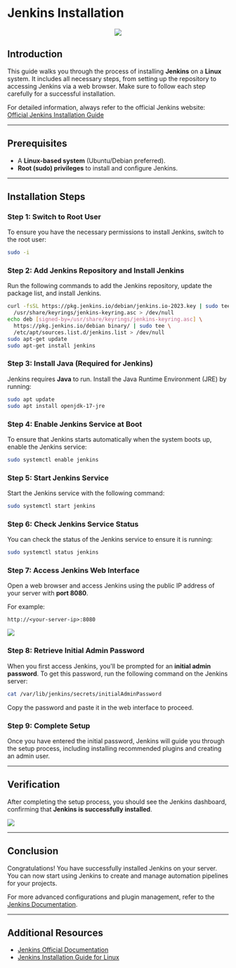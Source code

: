 # Jenkins Installation

<p align="center">
  <img src="https://github.com/user-attachments/assets/c39c6d92-0b6f-41f5-a1c3-a39d120c467d"/>
</p>
 
## Introduction

This guide walks you through the process of installing **Jenkins** on a **Linux** system. It includes all necessary steps, from setting up the repository to accessing Jenkins via a web browser. Make sure to follow each step carefully for a successful installation.

For detailed information, always refer to the official Jenkins website:  
[Official Jenkins Installation Guide](https://www.jenkins.io/doc/book/installing/linux/)

---

## Prerequisites

- A **Linux-based system** (Ubuntu/Debian preferred).
- **Root (sudo) privileges** to install and configure Jenkins.

---

## Installation Steps

### Step 1: Switch to Root User
To ensure you have the necessary permissions to install Jenkins, switch to the root user:

```bash
sudo -i
```

### Step 2: Add Jenkins Repository and Install Jenkins

Run the following commands to add the Jenkins repository, update the package list, and install Jenkins.

```bash
curl -fsSL https://pkg.jenkins.io/debian/jenkins.io-2023.key | sudo tee \
  /usr/share/keyrings/jenkins-keyring.asc > /dev/null
echo deb [signed-by=/usr/share/keyrings/jenkins-keyring.asc] \
  https://pkg.jenkins.io/debian binary/ | sudo tee \
  /etc/apt/sources.list.d/jenkins.list > /dev/null
sudo apt-get update
sudo apt-get install jenkins
```

### Step 3: Install Java (Required for Jenkins)

Jenkins requires **Java** to run. Install the Java Runtime Environment (JRE) by running:

```bash
sudo apt update
sudo apt install openjdk-17-jre
```

### Step 4: Enable Jenkins Service at Boot

To ensure that Jenkins starts automatically when the system boots up, enable the Jenkins service:

```bash
sudo systemctl enable jenkins
```

### Step 5: Start Jenkins Service

Start the Jenkins service with the following command:

```bash
sudo systemctl start jenkins
```

### Step 6: Check Jenkins Service Status

You can check the status of the Jenkins service to ensure it is running:

```bash
sudo systemctl status jenkins
```

### Step 7: Access Jenkins Web Interface

Open a web browser and access Jenkins using the public IP address of your server with **port 8080**.

For example:
```
http://<your-server-ip>:8080
```

<img src="https://github.com/user-attachments/assets/9d149b36-25b3-4497-ae29-6896ab219fc4"/>

### Step 8: Retrieve Initial Admin Password

When you first access Jenkins, you'll be prompted for an **initial admin password**. To get this password, run the following command on the Jenkins server:

```bash
cat /var/lib/jenkins/secrets/initialAdminPassword
```

Copy the password and paste it in the web interface to proceed.

### Step 9: Complete Setup

Once you have entered the initial password, Jenkins will guide you through the setup process, including installing recommended plugins and creating an admin user.

---

## Verification

After completing the setup process, you should see the Jenkins dashboard, confirming that **Jenkins is successfully installed**.

<img src="https://github.com/user-attachments/assets/b9083b81-943e-4a30-ab95-6ccdf916ab09"/>

---

## Conclusion

Congratulations! You have successfully installed Jenkins on your server. You can now start using Jenkins to create and manage automation pipelines for your projects.

For more advanced configurations and plugin management, refer to the [Jenkins Documentation](https://www.jenkins.io/doc/).

---

## Additional Resources

- [Jenkins Official Documentation](https://www.jenkins.io/doc/)
- [Jenkins Installation Guide for Linux](https://www.jenkins.io/doc/book/installing/linux/)
